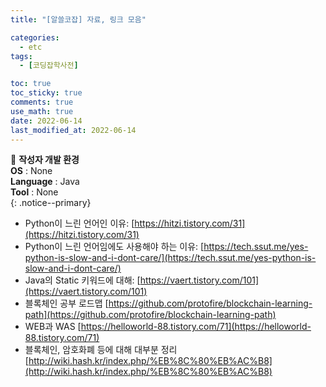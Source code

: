 ```yaml
---
title: "[알쓸코잡] 자료, 링크 모음"

categories:
  - etc
tags:
  - [코딩잡학사전]

toc: true
toc_sticky: true
comments: true
use_math: true
date: 2022-06-14
last_modified_at: 2022-06-14
---
```


📌 **작성자 개발 환경** <br>
**OS** : None <br>
**Language** : Java<br>
**Tool** : None<br>
{: .notice--primary}

- Python이 느린 언어인 이유: [https://hitzi.tistory.com/31](https://hitzi.tistory.com/31)
- Python이 느린 언어임에도 사용해야 하는 이유: [https://tech.ssut.me/yes-python-is-slow-and-i-dont-care/](https://tech.ssut.me/yes-python-is-slow-and-i-dont-care/)
- Java의 Static 키워드에 대해: [https://vaert.tistory.com/101](https://vaert.tistory.com/101)
- 블록체인 공부 로드맵 [https://github.com/protofire/blockchain-learning-path](https://github.com/protofire/blockchain-learning-path)
- WEB과 WAS [https://helloworld-88.tistory.com/71](https://helloworld-88.tistory.com/71)
- 블록체인, 암호화폐 등에 대해 대부분 정리 [http://wiki.hash.kr/index.php/%EB%8C%80%EB%AC%B8](http://wiki.hash.kr/index.php/%EB%8C%80%EB%AC%B8)